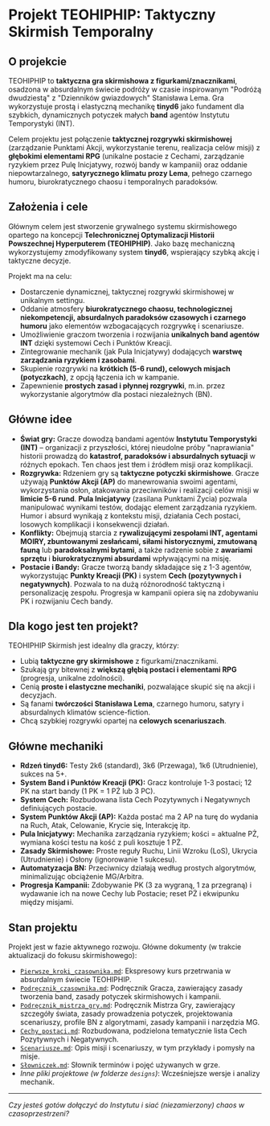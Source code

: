 # Projekt TEOHIPHIP: Taktyczny Skirmish Temporalny

## O projekcie

TEOHIPHIP to **taktyczna gra skirmishowa z figurkami/znacznikami**, osadzona w absurdalnym świecie podróży w czasie inspirowanym "Podróżą dwudziestą" z "Dzienników gwiazdowych" Stanisława Lema. Gra wykorzystuje prostą i elastyczną mechanikę **tinyd6** jako fundament dla szybkich, dynamicznych potyczek małych **band** agentów Instytutu Temporystyki (INT).

Celem projektu jest połączenie **taktycznej rozgrywki skirmishowej** (zarządzanie Punktami Akcji, wykorzystanie terenu, realizacja celów misji) z **głębokimi elementami RPG** (unikalne postacie z Cechami, zarządzanie ryzykiem przez Pulę Inicjatywy, rozwój bandy w kampanii) oraz oddanie niepowtarzalnego, **satyrycznego klimatu prozy Lema**, pełnego czarnego humoru, biurokratycznego chaosu i temporalnych paradoksów.

## Założenia i cele

Głównym celem jest stworzenie grywalnego systemu skirmishowego opartego na koncepcji **Telechronicznej Optymalizacji Historii Powszechnej Hyperputerem (TEOHIPHIP)**. Jako bazę mechaniczną wykorzystujemy zmodyfikowany system **tinyd6**, wspierający szybką akcję i taktyczne decyzje.

Projekt ma na celu:
* Dostarczenie dynamicznej, taktycznej rozgrywki skirmishowej w unikalnym settingu.
* Oddanie atmosfery **biurokratycznego chaosu, technologicznej niekompetencji, absurdalnych paradoksów czasowych i czarnego humoru** jako elementów wzbogacających rozgrywkę i scenariusze.
* Umożliwienie graczom tworzenia i rozwijania **unikalnych band agentów INT** dzięki systemowi Cech i Punktów Kreacji.
* Zintegrowanie mechanik (jak Pula Inicjatywy) dodających **warstwę zarządzania ryzykiem i zasobami**.
* Skupienie rozgrywki na **krótkich (5-6 rund), celowych misjach (potyczkach)**, z opcją łączenia ich w kampanie.
* Zapewnienie **prostych zasad i płynnej rozgrywki**, m.in. przez wykorzystanie algorytmów dla postaci niezależnych (BN).

## Główne idee

* **Świat gry:** Gracze dowodzą bandami agentów **Instytutu Temporystyki (INT)** – organizacji z przyszłości, której nieudolne próby "naprawiania" historii prowadzą do **katastrof, paradoksów i absurdalnych sytuacji** w różnych epokach. Ten chaos jest tłem i źródłem misji oraz komplikacji.
* **Rozgrywka:** Rdzeniem gry są **taktyczne potyczki skirmishowe**. Gracze używają **Punktów Akcji (AP)** do manewrowania swoimi agentami, wykorzystania osłon, atakowania przeciwników i realizacji celów misji w **limicie 5-6 rund**. **Pula Inicjatywy** (zasilana Punktami Życia) pozwala manipulować wynikami testów, dodając element zarządzania ryzykiem. Humor i absurd wynikają z kontekstu misji, działania Cech postaci, losowych komplikacji i konsekwencji działań.
* **Konflikty:** Obejmują starcia z **rywalizującymi zespołami INT, agentami MOIRY, zbuntowanymi zesłańcami, siłami historycznymi, zmutowaną fauną** lub **paradoksalnymi bytami**, a także radzenie sobie z **awariami sprzętu** i **biurokratycznymi absurdami** wpływającymi na misję.
* **Postacie i Bandy:** Gracze tworzą bandy składające się z 1-3 agentów, wykorzystując **Punkty Kreacji (PK)** i system **Cech (pozytywnych i negatywnych)**. Pozwala to na dużą różnorodność taktyczną i personalizację zespołu. Progresja w kampanii opiera się na zdobywaniu PK i rozwijaniu Cech bandy.

## Dla kogo jest ten projekt?

TEOHIPHIP Skirmish jest idealny dla graczy, którzy:
* Lubią **taktyczne gry skirmishowe** z figurkami/znacznikami.
* Szukają gry bitewnej z **większą głębią postaci i elementami RPG** (progresja, unikalne zdolności).
* Cenią **proste i elastyczne mechaniki**, pozwalające skupić się na akcji i decyzjach.
* Są fanami **twórczości Stanisława Lema**, czarnego humoru, satyry i absurdalnych klimatów science-fiction.
* Chcą szybkiej rozgrywki opartej na **celowych scenariuszach**.

## Główne mechaniki

* **Rdzeń tinyd6:** Testy 2k6 (standard), 3k6 (Przewaga), 1k6 (Utrudnienie), sukces na 5+.
* **System Band i Punktów Kreacji (PK):** Gracz kontroluje 1-3 postaci; 12 PK na start bandy (1 PK = 1 PŻ lub 3 PC).
* **System Cech:** Rozbudowana lista Cech Pozytywnych i Negatywnych definiujących postacie.
* **System Punktów Akcji (AP):** Każda postać ma 2 AP na turę do wydania na Ruch, Atak, Celowanie, Krycie się, Interakcję itp.
* **Pula Inicjatywy:** Mechanika zarządzania ryzykiem; kości = aktualne PŻ, wymiana kości testu na kość z puli kosztuje 1 PŻ.
* **Zasady Skirmishowe:** Proste reguły Ruchu, Linii Wzroku (LoS), Ukrycia (Utrudnienie) i Osłony (ignorowanie 1 sukcesu).
* **Automatyzacja BN:** Przeciwnicy działają według prostych algorytmów, minimalizując obciążenie MG/Arbitra.
* **Progresja Kampanii:** Zdobywanie PK (3 za wygraną, 1 za przegraną) i wydawanie ich na nowe Cechy lub Postacie; reset PŻ i ekwipunku między misjami.

## Stan projektu

Projekt jest w fazie aktywnego rozwoju. Główne dokumenty (w trakcie aktualizacji do fokusu skirmishowego):
* [`Pierwsze_kroki_czasownika.md`](Pierwsze_kroki_czasownika.md): Ekspresowy kurs przetrwania w absurdalnym świecie TEOHIPHIP.
* [`Podręcznik_czasownika.md`](Podręcznik_czasownika.md): Podręcznik Gracza, zawierający zasady tworzenia band, zasady potyczek skirmishowych i kampanii.
* [`Podręcznik_mistrza_gry.md`](Podręcznik_mistrza_gry.md): Podręcznik Mistrza Gry, zawierający szczegóły świata, zasady prowadzenia potyczek, projektowania scenariuszy, profile BN z algorytmami, zasady kampanii i narzędzia MG.
* [`Cechy_postaci.md`](Cechy_postaci.md): Rozbudowana, podzielona tematycznie lista Cech Pozytywnych i Negatywnych.
* [`Scenariusze.md`](Scenariusze.md): Opis misji i scenariuszy, w tym przykłady i pomysły na misje.
* [`Słowniczek.md`](Słowniczek.md): Słownik terminów i pojęć używanych w grze.
* *Inne pliki projektowe (w folderze `designs`)*: Wcześniejsze wersje i analizy mechanik.

---

*Czy jesteś gotów dołączyć do Instytutu i siać (niezamierzony) chaos w czasoprzestrzeni?*

